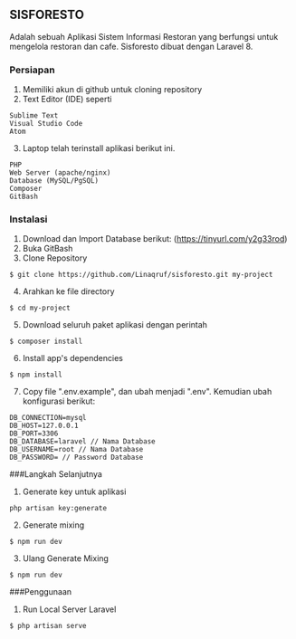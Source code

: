 ## SISFORESTO
Adalah sebuah Aplikasi Sistem Informasi Restoran yang berfungsi untuk mengelola restoran dan cafe. Sisforesto dibuat dengan Laravel 8.

### Persiapan
1. Memiliki akun di github untuk cloning repository
2. Text Editor (IDE) seperti
```
Sublime Text
Visual Studio Code
Atom
```
3. Laptop telah terinstall aplikasi berikut ini.
```
PHP
Web Server (apache/nginx)
Database (MySQL/PgSQL)
Composer 
GitBash
```

### Instalasi
1. Download dan Import Database berikut: (https://tinyurl.com/y2g33rod)
2. Buka GitBash
3. Clone Repository
```
$ git clone https://github.com/Linaqruf/sisforesto.git my-project
```
4. Arahkan ke file directory
```
$ cd my-project
```
5. Download seluruh paket aplikasi dengan perintah
```
$ composer install
```
6. Install app's dependencies
```
$ npm install
```
7. Copy file ".env.example", dan ubah menjadi ".env". Kemudian ubah konfigurasi berikut:
```
DB_CONNECTION=mysql
DB_HOST=127.0.0.1
DB_PORT=3306
DB_DATABASE=laravel // Nama Database
DB_USERNAME=root // Nama Database
DB_PASSWORD= // Password Database
```

###Langkah Selanjutnya
1. Generate key untuk aplikasi
```
php artisan key:generate
```
2. Generate mixing
```
$ npm run dev
```
3. Ulang Generate Mixing
```
$ npm run dev
```

###Penggunaan
1. Run Local Server Laravel
```
$ php artisan serve
```











